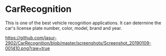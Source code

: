 # CarRecognition


This is one of the best vehicle recognition applications. It can determine the car's license plate number, color, model, brand and year.

https://github.com/jasur-2902/CarRecognition/blob/master/screenshots/Screenshot_20190109-001410.png?raw=true
